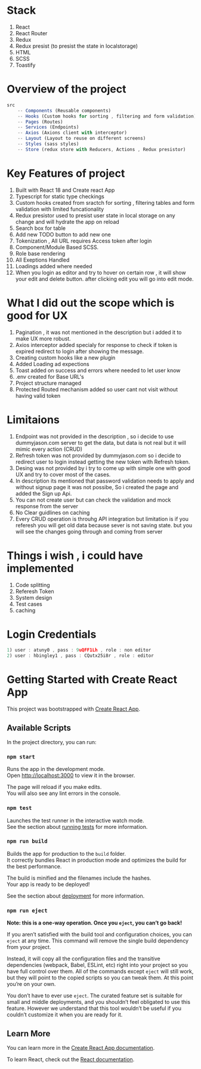 # Stack
1) React
2) React Router
3) Redux
4) Redux presist (to presist the state in localstorage)
5) HTML
6) SCSS
7) Toastify

# Overview of the project
```javascript
src 
    -- Components (Reusable components)
    -- Hooks (Custom hooks for sorting , filtering and form validation)
    -- Pages (Routes)
    -- Services (Endpoints)
    -- Axios (Axions client with interceptor)
    -- Layout (Layout to reuse on different screens)
    -- Styles (sass styles)
    -- Store (redux store with Reducers, Actions , Redux presistor)
```

# Key Features of project
1) Built with React 18 and Create react App
2) Typescript for static type checkings
3) Custom hooks created from sractch for sorting , filtering tables and form validation with limited funcationality
4) Redux presistor used to presist user state in local storage on any change and will hydrate the app on reload
5) Search box for table
6) Add new TODO button to add new one
8) Tokenization , All URL requires Access token after login
10) Component/Module Based SCSS.
11) Role base rendering
12) All Exeptions Handled
13) Loadings added where needed
14) When you login as editor and try to hover on certain row , it will show your edit and delete button. after clicking edit you will go into edit mode.

# What I did out the scope which is good for UX
1) Pagination , it was not mentioned in the description but i added it to make UX more robust.
2) Axios interceptor added specialy for response to check if token is expired redirect to login after showing the message.
3) Creating custom hooks like a new plugin
4) Added Loading ad expections
5) Toast added on success and errors where needed to let user know
6) .env created for Base URL's
7) Project structure managed
8) Protected Routed mechanism added so user cant not visit without having valid token

# Limitaions
1) Endpoint was not provided in the description , so i decide to use dummyjason.com server to get the data, but data is not real but it will mimic every action (CRUD)
2) Refresh token was not provided by dummyjason.com so i decide to redirect user to login instead getting the new token with Refresh token.
3) Desing was not provided by i try to come up with simple one with good UX and try to cover most of the cases.
4) In description its mentioned that password validation needs to apply and without signup page it was not possibe, So i created the page and added the Sign up Api.
5) You can not create user but can check the validation and mock response from the server
6) No Clear guidlines on caching
7) Every CRUD operation is throuhg API integration but limitation is if you referesh you will get old data because sever is not saving state. but you will see the changes going through and coming from server

# Things i wish , i could have implemented
1) Code splitting
2) Referesh Token
3) System design
4) Test cases
5) caching

# Login Credentials
```javascript
1) user : atuny0 , pass : 9uQFF1Lh , role : non editor
2) user : hbingley1 , pass : CQutx25i8r , role : editor
```

# Getting Started with Create React App

This project was bootstrapped with [Create React App](https://github.com/facebook/create-react-app).

## Available Scripts

In the project directory, you can run:

### `npm start`

Runs the app in the development mode.\
Open [http://localhost:3000](http://localhost:3000) to view it in the browser.

The page will reload if you make edits.\
You will also see any lint errors in the console.

### `npm test`

Launches the test runner in the interactive watch mode.\
See the section about [running tests](https://facebook.github.io/create-react-app/docs/running-tests) for more information.

### `npm run build`

Builds the app for production to the `build` folder.\
It correctly bundles React in production mode and optimizes the build for the best performance.

The build is minified and the filenames include the hashes.\
Your app is ready to be deployed!

See the section about [deployment](https://facebook.github.io/create-react-app/docs/deployment) for more information.

### `npm run eject`

**Note: this is a one-way operation. Once you `eject`, you can’t go back!**

If you aren’t satisfied with the build tool and configuration choices, you can `eject` at any time. This command will remove the single build dependency from your project.

Instead, it will copy all the configuration files and the transitive dependencies (webpack, Babel, ESLint, etc) right into your project so you have full control over them. All of the commands except `eject` will still work, but they will point to the copied scripts so you can tweak them. At this point you’re on your own.

You don’t have to ever use `eject`. The curated feature set is suitable for small and middle deployments, and you shouldn’t feel obligated to use this feature. However we understand that this tool wouldn’t be useful if you couldn’t customize it when you are ready for it.

## Learn More

You can learn more in the [Create React App documentation](https://facebook.github.io/create-react-app/docs/getting-started).

To learn React, check out the [React documentation](https://reactjs.org/).
